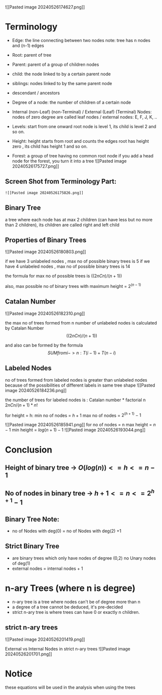 ![[Pasted image 20240526174627.png]]

# Terminology
- Edge: the line connecting between two nodes
		note: tree has n nodes and (n-1) edges
- Root: parent of tree
- Parent: parent of a group of children nodes
- child: the node linked to by a certain parent node
- siblings: nodes linked to by the same parent node
- descendant / ancestors
- Degree of a node: the number of children of a certain node
- Internal (non-Leaf) (non-Terminal) / External (Leaf) (Terminal) Nodes:
		nodes of zero degree are called leaf nodes / external nodes: E, F, J, K, ..
		
- Levels:  start from one onward
		root node is level 1, its child is level 2 and so on.
- Height: height starts from root and counts the edges
		root has height zero , its child has height 1 and so on.
- Forest: a group of tree having no common root node
		if you add a head node for the forest, you turn it into a tree
		![[Pasted image 20240526175727.png]]


## Screen Shot from Terminology Part:
	![[Pasted image 20240526175826.png]]

## Binary Tree
a tree where each node has at max 2 children (can have less but no more than 2 children), its children are called right and left child

## Properties of Binary Trees
![[Pasted image 20240526180803.png]]

if we have 3 unlabeled nodes , max no of possible binary trees is 5
if we have 4 unlabeled nodes , max no of possible binary trees is 14

the formula for max no of possible trees is $((2n C n)/(n+1))$

also, max possible no of binary trees with maximum height =  $2^(n-1)$

## Catalan Number
![[Pasted image 20240526182310.png]]

the max no of trees formed from n number of unlabeled nodes is calculated by Catalan Number $$((2n C n)/(n+1))$$ 

and also can be formed by the formula 
$$ SUM from  i->n :  T(i-1) + T(n-i)$$
## Labeled Nodes
no of trees formed from labeled nodes is greater than unlabeled nodes because of the possibilities of different labels in same tree shape
![[Pasted image 20240526184236.png]]

the number of trees for labeled nodes is : Catalan number * factorial n
$2nCn / (n+1) * n!$

for height = h: 
	min no of nodes = $h+1$
	max no of nodes = $2^{(h+1)} - 1$

![[Pasted image 20240526185941.png]]
for no of nodes = n
	max height  = $n-1$
	min height = $log(n+1) -1$
![[Pasted image 20240526193044.png]]

# Conclusion
## Height of binary tree -> $O(log(n)) <= h <= n-1$
## No of nodes in binary tree -> $h+1 <= n <= 2^{h+1} -1$

## Binary Tree Note:
- no of Nodes with deg(0) = no of Nodes with deg(2) +1

## Strict Binary Tree
- are binary trees which only have nodes of degree (0,2) no Unary nodes of deg(1)
- external nodes  = internal nodes + 1

# n-ary Trees (where n is degree)
- n-ary tree is a tree where nodes can't be of degree more than n
- a degree of a tree cannot be deduced, it's pre-decided
- strict n-ary tree is where trees can have 0 or exactly n children.
## strict n-ary trees
![[Pasted image 20240526201419.png]]

External vs Internal Nodes in strict n-ary trees
![[Pasted image 20240526201701.png]]

# Notice
these equations will be used in the analysis when using the trees

